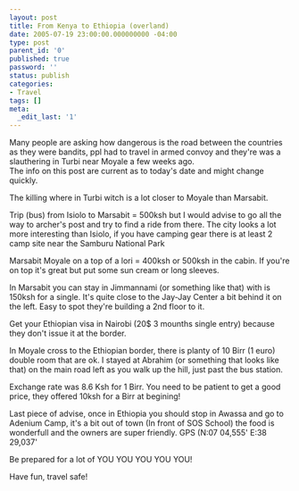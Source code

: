 ```yaml
---
layout: post
title: From Kenya to Ethiopia (overland)
date: 2005-07-19 23:00:00.000000000 -04:00
type: post
parent_id: '0'
published: true
password: ''
status: publish
categories:
- Travel
tags: []
meta:
  _edit_last: '1'
---
```

Many people are asking how dangerous is the road between the countries as they were bandits, ppl had to travel in armed convoy and they're was a slauthering in Turbi near Moyale a few weeks ago.  
The info on this post are current as to today's date and might change quickly.

<!--more-->

The killing where in Turbi witch is a lot closer to Moyale than Marsabit.

Trip (bus) from Isiolo to Marsabit = 500ksh but I would advise to go all the way to archer's post and try to find a ride from there. The city looks a lot more interesting than Isiolo, if you have camping gear there is at least 2 camp site near the Samburu National Park

Marsabit Moyale on a top of a lori = 400ksh or 500ksh in the cabin. If you're on top it's great but put some sun cream or long sleeves.

In Marsabit you can stay in Jimmannami (or something like that) with is 150ksh for a single. It's quite close to the Jay-Jay Center a bit behind it on the left. Easy to spot they're building a 2nd floor to it.

Get your Ethiopian visa in Nairobi (20$ 3 mounths single entry) because they don't issue it at the border.

In Moyale cross to the Ethiopian border, there is planty of 10 Birr (1 euro) double room that are ok. I stayed at Abrahim (or something that looks like that) on the main road left as you walk up the hill, just past the bus station.

Exchange rate was 8.6 Ksh for 1 Birr. You need to be patient to get a good price, they offered 10ksh for a Birr at begining!

Last piece of advise, once in Ethiopia you should stop in Awassa and go to Adenium Camp, it's a bit out of town (In front of SOS School) the food is wonderfull and the owners are super friendly. GPS (N:07 04,555' E:38 29,037'

Be prepared for a lot of YOU YOU YOU YOU YOU!

Have fun, travel safe!

